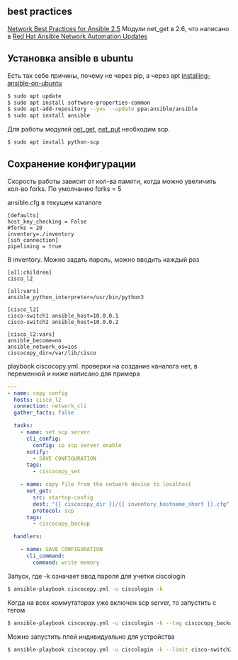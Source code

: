 ## best practices

[Network Best Practices for Ansible 2.5](https://acozine.github.io/html/network/user_guide/network_best_practices_2.5.html)
Модули net_get в 2.6, что написано в [Red Hat Ansible Network Automation Updates](https://www.ansible.com/blog/red-hat-ansible-network-automation-updates)

## Установка ansible в ubuntu

Есть так себе причины, почему не через pip, а через apt 
[installing-ansible-on-ubuntu](https://docs.ansible.com/ansible/latest/installation_guide/intro_installation.html#installing-ansible-on-ubuntu)

```sh
$ sudo apt update
$ sudo apt install software-properties-common
$ sudo apt-add-repository --yes --update ppa:ansible/ansible
$ sudo apt install ansible
```

Для работы модулей [net_get](https://docs.ansible.com/ansible/latest/modules/net_get_module.html), [net_put](https://docs.ansible.com/ansible/latest/modules/net_put_module.html) необходим scp.
```sh
$ sudo apt install python-scp
```

## Сохранение конфигурации

Скорость работы зависит от кол-ва памяти, когда можно увеличить кол-во forks. По умолчанию forks = 5

ansible.cfg в текущем каталоге
```text
[defaults]
host_key_checking = False
#forks = 20
inventory=./inventory
[ssh_connection]
pipelining = true
```

В inventory. Можно задать пароль, можно вводить каждый раз
```text
[all:children]
cisco_l2

[all:vars]
ansible_python_interpreter=/usr/bin/python3

[cisco_l2]
cisco-switch1 ansible_host=10.0.0.1
cisco-switch2 ansible_host=10.0.0.2

[cisco_l2:vars]
ansible_become=no
ansible_network_os=ios
ciscocopy_dir=/var/lib/cisco
```

playbook ciscocopy.yml. проверки на создание каналога нет, в переменной и ниже написано для примера
```yaml
---
- name: copy config
  hosts: cisco_l2
  connection: network_cli
  gather_facts: false

  tasks:
    - name: set scp server
      cli_config:
        config: ip scp server enable
      notify:
        - SAVE CONFIGURATION
      tags:
        - ciscocopy_set

    - name: copy file from the network device to localhost
      net_get:
        src: startup-config
        dest: "{{ ciscocopy_dir }}/{{ inventory_hostname_short }}.cfg"
        protocol: scp
      tags:
        - ciscocopy_backup

  handlers:

    - name: SAVE CONFIGURATION
      cli_command:
        command: write memory
```

Запуск, где -k означает ввод пароля для учетки ciscologin
```sh
$ ansible-playbook ciscocopy.yml -u ciscologin -k
``` 

Когда на всех коммутаторах уже включен scp server, то запустить с тегом
```sh
$ ansible-playbook ciscocopy.yml -u ciscologin -k --tag ciscocopy_backup
```

Можно запустить плей индивидуально для устройства
```sh
$ ansible-playbook ciscocopy.yml -u ciscologin -k --limit cisco-switch2
```
